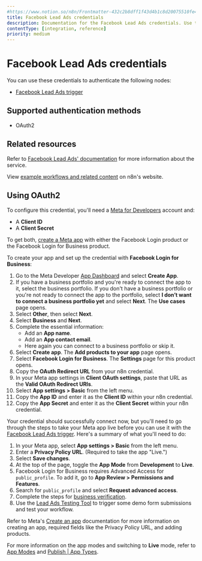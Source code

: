 ```yaml
---
#https://www.notion.so/n8n/Frontmatter-432c2b8dff1f43d4b1c8d20075510fe4
title: Facebook Lead Ads credentials
description: Documentation for the Facebook Lead Ads credentials. Use these credentials to authenticate Facebook Lead Ads in n8n, a workflow automation platform.
contentType: [integration, reference]
priority: medium
---
```


# Facebook Lead Ads credentials

You can use these credentials to authenticate the following nodes:

* [Facebook Lead Ads trigger](/integrations/builtin/trigger-nodes/n8n-nodes-base.facebookleadadstrigger.md)

## Supported authentication methods

- OAuth2

## Related resources

Refer to [Facebook Lead Ads' documentation](https://developers.facebook.com/docs/marketing-api/guides/lead-ads/) for more information about the service.

View [example workflows and related content](https://n8n.io/integrations/facebook-lead-ads-trigger/) on n8n's website.

## Using OAuth2

To configure this credential, you'll need a [Meta for Developers](https://developers.facebook.com/) account and:

- A **Client ID**
- A **Client Secret**

To get both, [create a Meta app](https://developers.facebook.com/docs/development/create-an-app) with either the Facebook Login product or the Facebook Login for Business product.

To create your app and set up the credential with **Facebook Login for Business**:

1. Go to the Meta Developer [App Dashboard](https://developers.facebook.com/apps) and select **Create App**.
2. If you have a business portfolio and you're ready to connect the app to it, select the business portfolio. If you don't have a business portfolio or you're not ready to connect the app to the portfolio, select **I don’t want to connect a business portfolio yet** and select **Next**. The **Use cases** page opens.
3. Select **Other**, then select **Next**.
4. Select **Business** and **Next**.
5. Complete the essential information:
    * Add an **App name**.
    * Add an **App contact email**.
    * Here again you can connect to a business portfolio or skip it.
1. Select **Create app**. The **Add products to your app** page opens.
1. Select **Facebook Login for Business**. The **Settings** page for this product opens.
1. Copy the **OAuth Redirect URL** from your n8n credential.
1. In your Meta app settings in **Client OAuth settings**, paste that URL as the **Valid OAuth Redirect URIs**.
1. Select **App settings > Basic** from the left menu.
1. Copy the **App ID** and enter it as the **Client ID** within your n8n credential.
1. Copy the **App Secret** and enter it as the **Client Secret** within your n8n credential.

Your credential should successfully connect now, but you'll need to go through the steps to take your Meta app live before you can use it with the [Facebook Lead Ads trigger](/integrations/builtin/trigger-nodes/n8n-nodes-base.facebookleadadstrigger.md). Here's a summary of what you'll need to do:

1. In your Meta app, select **App settings > Basic** from the left menu.
1. Enter a **Privacy Policy URL**. (Required to take the app "Live.")
1. Select **Save changes**.
1. At the top of the page, toggle the **App Mode** from **Development** to **Live**.
1. Facebook Login for Business requires Advanced Access for `public_profile`. To add it, go to **App Review > Permissions and Features**.
1. Search for `public_profile` and select **Request advanced access**.
1. Complete the steps for [business verification](https://www.facebook.com/business/tools/meta-verified-for-business/).
1. Use the [Lead Ads Testing Tool](https://developers.facebook.com/tools/lead-ads-testing) to trigger some demo form submissions and test your workflow.

Refer to Meta's [Create an app](https://developers.facebook.com/docs/development/create-an-app) documentation for more information on creating an app, required fields like the Privacy Policy URL, and adding products.

For more information on the app modes and switching to **Live** mode, refer to [App Modes](https://developers.facebook.com/docs/development/build-and-test/app-modes) and [Publish | App Types](https://developers.facebook.com/docs/development/release#app-types).
